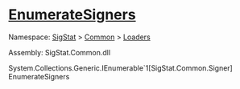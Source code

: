 # [EnumerateSigners](./SigComp15GermanLoader-100663923.md)

Namespace: [SigStat]() > [Common](./../../README.md) > [Loaders](./../README.md)

Assembly: SigStat.Common.dll

System.Collections.Generic.IEnumerable`1[SigStat.Common.Signer]   EnumerateSigners    
